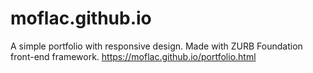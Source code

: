 # moflac.github.io

A simple portfolio with responsive design. 
Made with ZURB Foundation front-end framework.
https://moflac.github.io/portfolio.html
